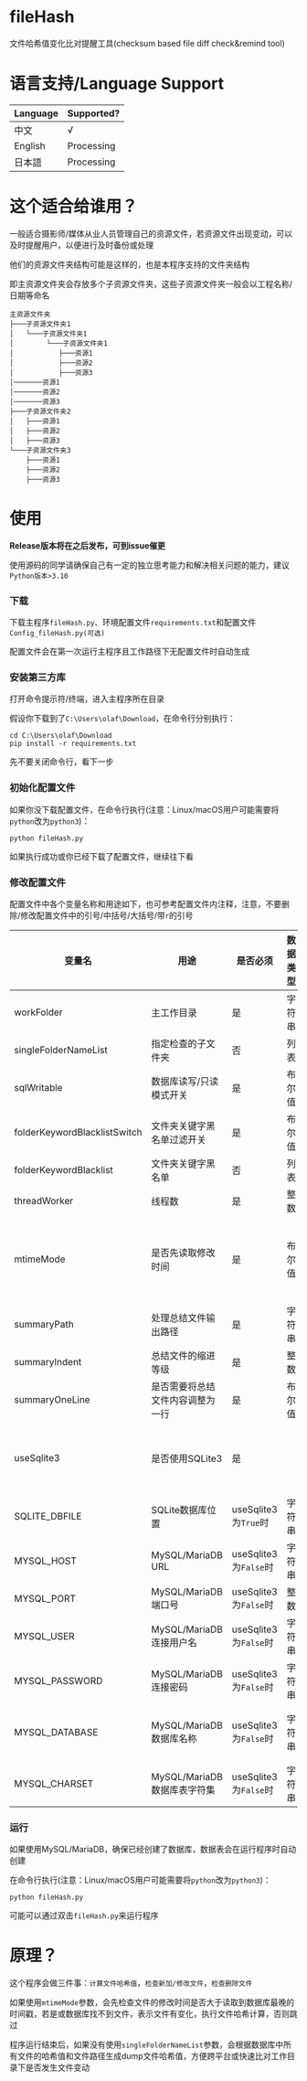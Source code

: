 # fileHash
文件哈希值变化比对提醒工具(checksum based file diff check&amp;remind tool)
# 语言支持/Language Support
| Language | Supported?  |
| -------- | ----------- |
| 中文     | √            |
| English  | Processing   |
| 日本語    | Processing  |

# 这个适合给谁用？
一般适合摄影师/媒体从业人员管理自己的资源文件，若资源文件出现变动，可以及时提醒用户，以便进行及时备份或处理

他们的资源文件夹结构可能是这样的，也是本程序支持的文件夹结构

即主资源文件夹会存放多个子资源文件夹，这些子资源文件夹一般会以工程名称/日期等命名

    主资源文件夹
    ├───子资源文件夹1
    │   └───子资源文件夹1
    │        └───子资源文件夹1
    │           ├───资源1
    │           ├───资源2
    │           ├───资源3
    │───────资源1
    │───────资源2
    │───────资源3
    ├───子资源文件夹2
    │   ├───资源1
    │   ├───资源2
    │   ├───资源3
    └───子资源文件夹3
        ├───资源1
        ├───资源2
        ├───资源3

# 使用
**Release版本将在之后发布，可到issue催更**

使用源码的同学请确保自己有一定的独立思考能力和解决相关问题的能力，建议`Python版本>3.10`

### 下载
下载主程序`fileHash.py`、环境配置文件`requirements.txt`和配置文件`Config_fileHash.py(可选)`

配置文件会在第一次运行主程序且工作路径下无配置文件时自动生成

### 安装第三方库

打开命令提示符/终端，进入主程序所在目录

假设你下载到了`C:\Users\olaf\Download`，在命令行分别执行：

    cd C:\Users\olaf\Download
    pip install -r requirements.txt

先不要关闭命令行，看下一步

### 初始化配置文件

如果你没下载配置文件，在命令行执行(注意：Linux/macOS用户可能需要将`python`改为`python3`)：

    python fileHash.py 

如果执行成功或你已经下载了配置文件，继续往下看

### 修改配置文件

配置文件中各个变量名称和用途如下，也可参考配置文件内注释，注意，不要删除/修改配置文件中的引号/中括号/大括号/带`r`的引号

| 变量名 | 用途 | 是否必须 | 数据类型 | 备注 |
| -------- | ----------- | -------- | ----------- | -------- |
| workFolder | 主工作目录 | 是 | 字符串 | |
| singleFolderNameList | 指定检查的子文件夹 | 否 | 列表 | 可以留空或注释 |
| sqlWritable | 数据库读写/只读模式开关 | 是 | 布尔值 | `True`是可读写，`False`时只读 |
| folderKeywordBlacklistSwitch | 文件夹关键字黑名单过滤开关 | 是 | 布尔值 |  |
| folderKeywordBlacklist | 文件夹关键字黑名单 | 否 | 列表 | |
| threadWorker | 线程数 | 是 | 整数 | 为`10`时可以满足大部分场景 |
| mtimeMode | 是否先读取修改时间 | 是 | 布尔值 | **实验性功能**，若为`True`，只有检测到文件修改日期大于读取到数据库最晚的时间戳时才会计算文件哈希|
| summaryPath | 处理总结文件输出路径 | 是 | 字符串 | 扩展名建议为`.json` |
| summaryIndent | 总结文件的缩进等级 | 是 | 整数 |  |
| summaryOneLine | 是否需要将总结文件内容调整为一行 | 是 | 布尔值 |一般用于传递到推送服务 |
| useSqlite3 | 是否使用SQLite3 | 是 |  | False-使用MySQL/MariaDB，使用SQLite3时，不存在的数据库文件会被自动创建 | 
| SQLITE_DBFILE | SQLite数据库位置 | useSqlite3为`True`时 | 字符串 |  | 
| MYSQL_HOST | MySQL/MariaDB URL | useSqlite3为`False`时 | 字符串 |  | 
| MYSQL_PORT | MySQL/MariaDB端口号 | useSqlite3为`False`时 | 整数 |  | 
| MYSQL_USER | MySQL/MariaDB连接用户名 | useSqlite3为`False`时 | 字符串 |  | 
| MYSQL_PASSWORD | MySQL/MariaDB连接密码 | useSqlite3为`False`时 | 字符串 |  | 
| MYSQL_DATABASE | MySQL/MariaDB数据库名称 | useSqlite3为`False`时 | 字符串 | 确保此数据库存在，程序不会创建数据库，但是会自动创建数据表 | 
| MYSQL_CHARSET | MySQL/MariaDB数据库表字符集 | useSqlite3为`False`时 | 字符串 | 建议为`utf8mb4`，改为其它值极大可能出现问题 | 

### 运行

如果使用MySQL/MariaDB，确保已经创建了数据库，数据表会在运行程序时自动创建

在命令行执行(注意：Linux/macOS用户可能需要将`python`改为`python3`)：

    python fileHash.py 

可能可以通过双击`fileHash.py`来运行程序

# 原理？

这个程序会做三件事：`计算文件哈希值`，`检查新加/修改文件`，`检查删除文件`

如果使用`mtimeMode`参数，会先检查文件的修改时间是否大于读取到数据库最晚的时间戳，若是或数据库找不到文件，表示文件有变化，执行文件哈希计算，否则跳过

程序运行结束后，如果没有使用`singleFolderNameList`参数，会根据数据库中所有文件的哈希值和文件路径生成dump文件哈希值，方便跨平台或快速比对工作目录下是否发生文件变动


